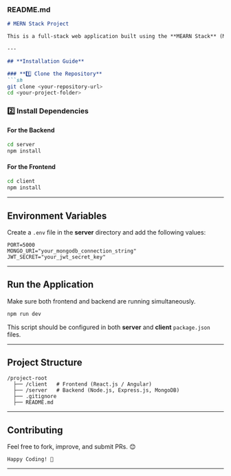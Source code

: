 
### **README.md**  

```md
# MERN Stack Project

This is a full-stack web application built using the **MEARN Stack** (MongoDB, Express.js, Angular/React.js, and Node.js).

---

## **Installation Guide**

### **1️⃣ Clone the Repository**
```sh
git clone <your-repository-url>
cd <your-project-folder>
```

### **2️⃣ Install Dependencies**
#### **For the Backend**
```sh
cd server
npm install
```

#### **For the Frontend**
```sh
cd client
npm install
```

---

## **Environment Variables**
Create a `.env` file in the **server** directory and add the following values:

```
PORT=5000
MONGO_URI="your_mongodb_connection_string"
JWT_SECRET="your_jwt_secret_key"
```

---

## **Run the Application**
Make sure both frontend and backend are running simultaneously.

```sh
npm run dev
```

This script should be configured in both **server** and **client** `package.json` files.

---

## **Project Structure**
```
/project-root
  ├── /client   # Frontend (React.js / Angular)
  ├── /server   # Backend (Node.js, Express.js, MongoDB)
  ├── .gitignore
  ├── README.md
```

---

## **Contributing**
Feel free to fork, improve, and submit PRs. 😊

```
Happy Coding! 🚀
```

---

